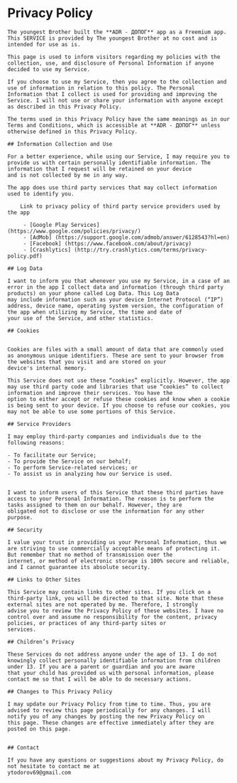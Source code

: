 # Privacy Policy

    The youngest Brother built the **ADR - ДОПОГ** app as a Freemium app. This SERVICE is provided by The youngest Brother at no cost and is intended for use as is.

    This page is used to inform visitors regarding my policies with the collection, use, and disclosure of Personal Information if anyone decided to use my Service.

    If you choose to use my Service, then you agree to the collection and use of information in relation to this policy. The Personal Information that I collect is used for providing and improving the Service. I will not use or share your information with anyone except as described in this Privacy Policy.

    The terms used in this Privacy Policy have the same meanings as in our Terms and Conditions, which is accessible at **ADR - ДОПОГ** unless otherwise defined in this Privacy Policy.

    ## Information Collection and Use

    For a better experience, while using our Service, I may require you to provide us with certain personally identifiable information. The information that I request will be retained on your device
    and is not collected by me in any way.

    The app does use third party services that may collect information used to identify you.

        Link to privacy policy of third party service providers used by the app  
        
         - [Google Play Services] (https://www.google.com/policies/privacy/)            
         - [AdMob] (https://support.google.com/admob/answer/6128543?hl=en)      
         - [Facebook] (https://www.facebook.com/about/privacy)       
         - [Crashlytics] (http://try.crashlytics.com/terms/privacy-policy.pdf)
      
    ## Log Data

    I want to inform you that whenever you use my Service, in a case of an error in the app I collect data and information (through third party products) on your phone called Log Data. This Log Data
    may include information such as your device Internet Protocol (“IP”) address, device name, operating system version, the configuration of the app when utilizing my Service, the time and date of
    your use of the Service, and other statistics.

    ## Cookies


    Cookies are files with a small amount of data that are commonly used as anonymous unique identifiers. These are sent to your browser from the websites that you visit and are stored on your
    device's internal memory.

    This Service does not use these “cookies” explicitly. However, the app may use third party code and libraries that use “cookies” to collect information and improve their services. You have the
    option to either accept or refuse these cookies and know when a cookie is being sent to your device. If you choose to refuse our cookies, you may not be able to use some portions of this Service.

    ## Service Providers

    I may employ third-party companies and individuals due to the following reasons:

    - To facilitate our Service;
    - To provide the Service on our behalf;
    - To perform Service-related services; or
    - To assist us in analyzing how our Service is used.
   

    I want to inform users of this Service that these third parties have access to your Personal Information. The reason is to perform the tasks assigned to them on our behalf. However, they are
    obligated not to disclose or use the information for any other purpose.

    ## Security

    I value your trust in providing us your Personal Information, thus we are striving to use commercially acceptable means of protecting it. But remember that no method of transmission over the
    internet, or method of electronic storage is 100% secure and reliable, and I cannot guarantee its absolute security.

    ## Links to Other Sites

    This Service may contain links to other sites. If you click on a third-party link, you will be directed to that site. Note that these external sites are not operated by me. Therefore, I strongly
    advise you to review the Privacy Policy of these websites. I have no control over and assume no responsibility for the content, privacy policies, or practices of any third-party sites or
    services.

    ## Children’s Privacy

    These Services do not address anyone under the age of 13. I do not knowingly collect personally identifiable information from children under 13. If you are a parent or guardian and you are aware
    that your child has provided us with personal information, please contact me so that I will be able to do necessary actions.

    ## Changes to This Privacy Policy
    
    I may update our Privacy Policy from time to time. Thus, you are advised to review this page periodically for any changes. I will notify you of any changes by posting the new Privacy Policy on
    this page. These changes are effective immediately after they are posted on this page.


    ## Contact

    If you have any questions or suggestions about my Privacy Policy, do not hesitate to contact me at 
    ytodorov69@gmail.com

       
